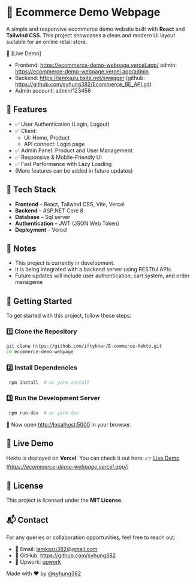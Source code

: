 # 🛒 Ecommerce Demo Webpage

A simple and responsive ecommerce demo website built with **React** and **Tailwind CSS**. This project showcases a clean and modern UI layout suitable for an online retail store.

🔗 [Live Demo]

- Frontend: https://ecommerce-demo-webpage.vercel.app/ admin: https://ecommerce-demo-webpage.vercel.app/admin
- Backend: https://iamkazu.bsite.net/swagger (github: https://github.com/syhung382/Ecommerce_BE_API.git)
- Admin account: admin/123456

## 🧩 Features

- ✅ User Authentication (Login, Logout)
- ✅ Client:
  - UI: Home, Product
  - API connect: Login page
- ✅ Admin Panel: Product and User Management
- ✅ Responsive & Mobile-Friendly UI
- ✅ Fast Performance with Lazy Loading
- (More features can be added in future updates)

## 🚀 Tech Stack

- **Frontend** – React, Tailwind CSS, Vite, Vercel
- **Backend** – ASP.NET Core 8
- **Database** – Sql server
- **Authentication** – JWT (JSON Web Token)
- **Deployment** – Vercel

## 📌 Notes

- This project is currently in development.
- It is being integrated with a backend server using RESTful APIs.
- Future updates will include user authentication, cart system, and order manageme

## 🔧 Getting Started

To get started with this project, follow these steps:

### **1️⃣ Clone the Repository**

```sh
git clone https://github.com/iftykhar/E-commerce-Hekto.git
cd ecommerce-demo-webpage
```

### **2️⃣ Install Dependencies**

```sh
 npm install  # or yarn install
```

### **3️⃣ Run the Development Server**

```sh
 npm run dev  # or yarn dev
```

🚀 Now open [http://localhost:5000](http://localhost:5000) in your browser.

## 🎯 Live Demo

Hekto is deployed on **Vercel**. You can check it out here:
👉 [Live Demo](#) _(https://ecommerce-demo-webpage.vercel.app/)_

## 📜 License

This project is licensed under the **MIT License**.

## 📬 Contact

For any queries or collaboration opportunities, feel free to reach out:

- 📧 Email: iamkazu382@gmail.com
- 🔗 GitHub: https://github.com/syhung382
- 🔗 Upwork: [upwork](https://upwork.com/freelancers/~01698b265175ff407b)

Made with ❤️ by [@syhung382](https://github.com/syhung382)
